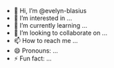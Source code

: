 - 👋 Hi, I’m @evelyn-blasius
- 👀 I’m interested in ...
- 🌱 I’m currently learning ...
- 💞️ I’m looking to collaborate on ...
- 📫 How to reach me ...
- 😄 Pronouns: ...
- ⚡ Fun fact: ...

<!---
evelyn-blasius/evelyn-blasius is a ✨ special ✨ repository because its `README.md` (this file) appears on your GitHub profile.
You can click the Preview link to take a look at your changes.
--->

